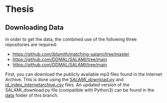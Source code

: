 # Thesis

## Downloading Data
In order to get the data, the combined use of the following three repositories are required: 
- https://github.com/jblsmith/matching-salami/tree/master
- https://github.com/DDMAL/SALAMI/tree/main
- https://github.com/DDMAL/SALAMI/tree/main

First, you can download the publicly available mp3 files found in the Internet Archive. This is done using the [SALAMI_download.py](https://github.com/DDMAL/SALAMI/blob/main/SALAMI_download.py) and [id_index_internetarchive.csv](https://github.com/DDMAL/salami-data-public/blob/master/metadata/id_index_internetarchive.csv) files. An updated version of the SALAMI_download.py file (compatible with Python3) can be found in the [data](https://github.com/nfriche/thesis/tree/main/data) folder of this branch. 

